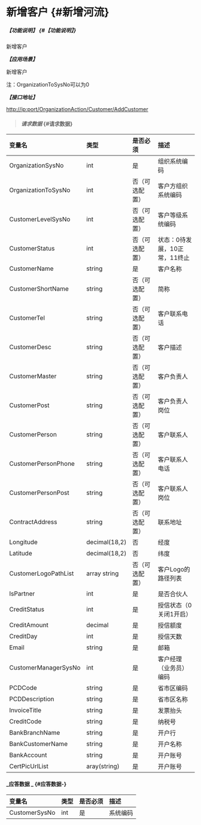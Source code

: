 # 新增客户 {#新增河流}

##### _【功能说明】_ {#【功能说明】}

新增客户

_**【应用场景】**_

新增客户

注：OrganizationToSysNo可以为0

_**【接口地址】**_

[http://ip:port/OrganizationAction/Customer/AddCustomer](http://ip:port/OrganizationAction/Customer/AddCustomer)

> #### _请求数据_ {#请求数据}

| 变量名 | 类型 | 是否必须 | 描述 |
| :--- | :--- | :--- | :--- |
| OrganizationSysNo | int | 是 | 组织系统编码 |
| OrganizationToSysNo | int | 否（可选配置） | 客户方组织系统编码 |
| CustomerLevelSysNo | int | 否（可选配置） | 客户等级系统编码 |
| CustomerStatus | int | 否（可选配置） | 状态：0待发展，10正常，11终止 |
| CustomerName | string | 是 | 客户名称 |
| CustomerShortName | string | 否（可选配置） | 简称 |
| CustomerTel | string | 否（可选配置） | 客户联系电话 |
| CustomerDesc | string | 否（可选配置） | 客户描述 |
| CustomerMaster | string | 否（可选配置） | 客户负责人 |
| CustomerPost | string | 否（可选配置） | 客户负责人岗位 |
| CustomerPerson | string | 否（可选配置） | 客户联系人 |
| CustomerPersonPhone | string | 否（可选配置） | 客户联系人电话 |
| CustomerPersonPost | string | 否（可选配置） | 客户联系人岗位 |
| ContractAddress | string | 否（可选配置） | 联系地址 |
| Longitude | decimal\(18,2\) | 否 | 经度 |
| Latitude | decimal\(18,2\) | 否 | 纬度 |
| CustomerLogoPathList | array string | 否（可选配置） | 客户Logo的路径列表 |
| IsPartner| int | 是 |是否合伙人|
| CreditStatus| int | 是 |授信状态（0关闭1开启）|
| CreditAmount| decimal | 是 |授信额度|
| CreditDay| int| 是 |授信天数|
| Email| string| 是 |邮箱|
|CustomerManagerSysNo| int| 是 |客户经理（业务员）编码|
| PCDCode| string| 是 |省市区编码|
| PCDDescription| string| 是 |省市区名称|
| InvoiceTitle| string| 是 |发票抬头|
| CreditCode| string| 是 |纳税号|
| BankBranchName| string| 是 |开户行|
| BankCustomerName| string| 是 |开户名称|
| BankAccount| string| 是 |开户账号|
| CertPicUrlList| aray(string)| 是 |开户账号|







#### _应答数据 _ {#应答数据-}

| 变量名 | 类型 | 是否必须 | 描述 |
| :--- | :--- | :--- | :--- |
| CustomerSysNo | int | 是 | 系统编码 |



